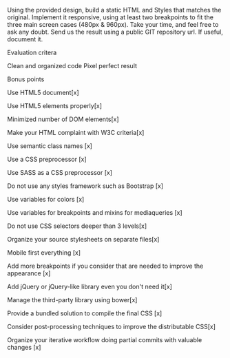 Using the provided design, build a static HTML and Styles that matches the original.
Implement it responsive, using at least two breakpoints to fit the three main screen cases (480px & 960px).
Take your time, and feel free to ask any doubt.
Send us the result using a public GIT repository url.
If useful, document it.


Evaluation critera

Clean and organized code
Pixel perfect result


Bonus points

Use HTML5 document[x]

Use HTML5 elements properly[x]

Minimized number of DOM elements[x]

Make your HTML complaint with W3C criteria[x]

Use semantic class names [x]

Use a CSS preprocessor [x]

Use SASS as a CSS preprocessor [x]

Do not use any styles framework such as Bootstrap [x]

Use variables for colors [x]

Use variables for breakpoints and mixins for mediaqueries [x]

Do not use CSS selectors deeper than 3 levels[x]

Organize your source stylesheets on separate files[x]

Mobile first everything [x]

Add more breakpoints if you consider that are needed to improve the appearance [x]

Add jQuery or jQuery-like library even you don't need it[x]

Manage the third-party library using bower[x]

Provide a bundled solution to compile the final CSS [x]

Consider post-processing techniques to improve the distributable CSS[x]

Organize your iterative workflow doing partial commits with valuable changes [x]

